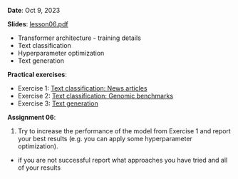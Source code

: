 **Date**: Oct 9, 2023

**Slides**: [lesson06.pdf](lesson06.pdf)

* Transformer architecture - training details
* Text classification
* Hyperparameter optimization
* Text generation

**Practical exercises**:

* Exercise 1: [Text classification: News articles](ds_practicum_ex1_text_classification.ipynb)
* Exercise 2: [Text classification: Genomic benchmarks](ds_practicum_exercise2_genomic_benchmarks.ipynb)
* Exercise 3: [Text generation](ds_practicum_ex3_text_generation.ipynb)


**Assignment 06**:

1. Try to increase the performance of the model from Exercise 1 and report your best results (e.g. you can apply some hyperparameter optimization).
- if you are not successful report what approaches you have tried and all of your results


